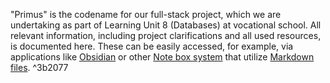 "Primus" is the codename for our full-stack project, which we are undertaking as part of Learning Unit 8 (Databases) at vocational school. All relevant information, including project clarifications and all used resources, is documented here. These can be easily accessed, for example, via applications like [Obsidian](https://obsidian.md/) or other [Note box system](https://www.wikiwand.com/en/Zettelkasten) that utilize [Markdown files](https://www.wikiwand.com/en/Markdown). ^3b2077